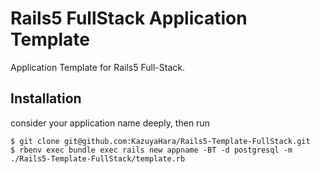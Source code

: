 # Rails5 FullStack Application Template
Application Template for Rails5 Full-Stack.

## Installation
consider your application name deeply, then run

```
$ git clone git@github.com:KazuyaHara/Rails5-Template-FullStack.git
$ rbenv exec bundle exec rails new appname -BT -d postgresql -m ./Rails5-Template-FullStack/template.rb
```
